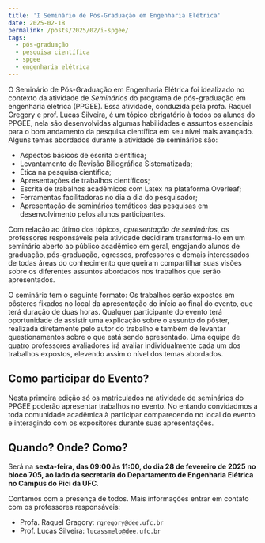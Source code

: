```yaml
---
title: 'I Seminário de Pós-Graduação em Engenharia Elétrica'
date: 2025-02-18
permalink: /posts/2025/02/i-spgee/
tags:
  - pós-graduação
  - pesquisa científica
  - spgee
  - engenharia elétrica
---
```


O Seminário de Pós-Graduação em Engenharia Elétrica foi idealizado no contexto da atividade de *Seminários* do programa de pós-graduação em engenharia elétrica (PPGEE). Essa atividade, conduzida pela profa. Raquel Gregory e prof. Lucas Silveira, é um tópico obrigatório à todos os alunos do PPGEE, nela são desenvolvidas algumas habilidades e assuntos essenciais para o bom andamento da pesquisa científica em seu nível mais avançado. Alguns temas abordados durante a atividade de seminários são:

- Aspectos básicos de escrita científica;
- Levantamento de Revisão Biliográfica Sistematizada;
- Ética na pesquisa científica;
- Apresentações de trabalhos científicos;
- Escrita de trabalhos acadêmicos com Latex na plataforma Overleaf;
- Ferramentas facilitadoras no dia a dia do pesquisador;
- Apresentação de seminários temáticos das pesquisas em desenvolvimento pelos alunos participantes.

Com relação ao útimo dos tópicos, *apresentação de seminários*, os professores responsáveis pela atividade decidiram transformá-lo em um seminário aberto ao público acadêmico em geral, engajando alunos de graduação, pós-graduação, egressos, professores e demais interessados de todas áreas do conhecimento que queiram compartilhar suas visões sobre os diferentes assuntos abordados nos trabalhos que serão apresentados.

O seminário tem o seguinte formato: Os trabalhos serão expostos em pôsteres fixados no local da apresentação do início ao final do evento, que terá duração de duas horas. Qualquer participante do evento terá oportunidade de assistir uma explicação sobre o assunto do pôster, realizada diretamente pelo autor do trabalho e também de levantar questionamentos sobre o que está sendo apresentado. Uma equipe de quatro professores avaliadores irá avaliar individualmente cada um dos trabalhos expostos, elevendo assim o nível dos temas abordados.

## Como participar do Evento?

Nesta primeira edição só os matriculados na atividade de seminários do PPGEE poderão apresentar trabalhos no evento. No entando convidadmos a toda comunidade acadêmica à participar comparecendo no local do evento e interagindo com os expositores durante suas apresentações.

## Quando? Onde? Como?

Será na **sexta-feira, das 09:00 às 11:00, do dia 28 de fevereiro de 2025 no bloco 705, ao lado da secretaria do Departamento de Engenharia Elétrica no Campus do Pici da UFC**.

Contamos com a presença de todos. Mais informações entrar em contato com os professores responsáveis:

- Profa. Raquel Gragory: `rgregory@dee.ufc.br`
- Prof. Lucas Silveira: `lucassmelo@dee.ufc.br`
